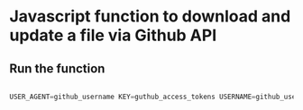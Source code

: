 # Javascript function to download and update a file via Github API

## Run the function

```javascript

USER_AGENT=github_username KEY=guthub_access_tokens USERNAME=github_username EMAIL=guthub_email node index.js

```